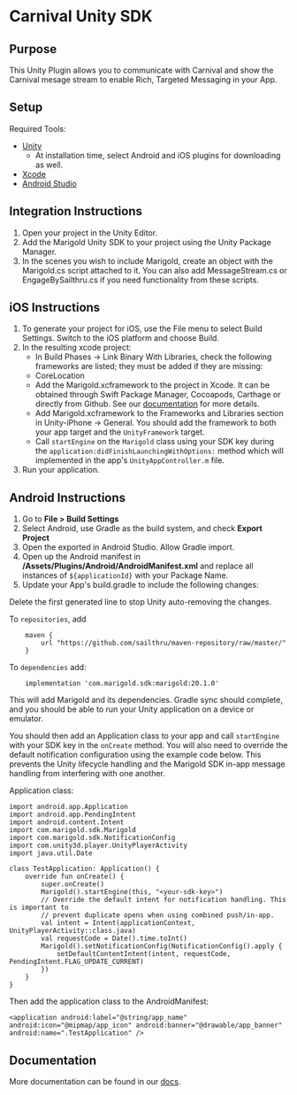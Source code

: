 # Carnival Unity SDK

## Purpose
This Unity Plugin allows you to communicate with Carnival and show the Carnival mesage stream to enable Rich, Targeted Messaging in your App.

## Setup

Required Tools:
- [Unity](https://unity3d.com/get-unity)
	- At installation time, select Android and iOS plugins for downloading as well.
- [Xcode](https://itunes.apple.com/nz/app/xcode/id497799835?mt=12)
- [Android Studio](https://developer.android.com/studio/index.html)

## Integration Instructions

1. Open your project in the Unity Editor.
2. Add the Marigold Unity SDK to your project using the Unity Package Manager.
3. In the scenes you wish to include Marigold, create an object with the Marigold.cs script attached to it. You can also add MessageStream.cs or EngageBySailthru.cs if you need functionality from these scripts.


## iOS Instructions

1. To generate your project for iOS, use the File menu to select Build Settings. Switch to the iOS platform and choose Build.
2. In the resulting xcode project:
	* In Build Phases -> Link Binary With Libraries, check the following frameworks are listed; they must be added if they are missing:
	 * CoreLocation
	* Add the Marigold.xcframework to the project in Xcode. It can be obtained through Swift Package Manager, Cocoapods, Carthage or directly from Github. See our [documentation](https://docs.mobile.sailthru.com/docs/ios-integration) for more details.
	* Add Marigold.xcframework to the Frameworks and Libraries section in Unity-iPhone -> General. You should add the framework to both your app target and the `UnityFramework` target.
	* Call `startEngine` on the `Marigold` class using your SDK key during the `application:didFinishLaunchingWithOptions:` method which will implemented in the app's `UnityAppController.m` file.
3. Run your application. 


## Android Instructions
1. Go to **File > Build Settings**
2. Select Android, use Gradle as the build system, and check **Export Project**
3. Open the exported in Android Studio. Allow Gradle import. 
4. Open up the Android manifest in **/Assets/Plugins/Android/AndroidManifest.xml** and replace all instances of `${applicationId}` with your Package Name.
5. Update your App's build.gradle to include the following changes:

Delete the first generated line to stop Unity auto-removing the changes. 

To `repositories`, add 
```
	maven {
		url "https://github.com/sailthru/maven-repository/raw/master/"
	}
```
To `dependencies` add:
```
	implementation 'com.marigold.sdk:marigold:20.1.0'
```

This will add Marigold and its dependencies. Gradle sync should complete, and you should be able to run your Unity application on a device or emulator. 

You should then add an Application class to your app and call `startEngine` with your SDK key in the `onCreate` method.
You will also need to override the default notification configuration using the example code below. This prevents the Unity
lifecycle handling and the Marigold SDK in-app message handling from interfering with one another.

Application class:
```
import android.app.Application
import android.app.PendingIntent
import android.content.Intent
import com.marigold.sdk.Marigold
import com.marigold.sdk.NotificationConfig
import com.unity3d.player.UnityPlayerActivity
import java.util.Date

class TestApplication: Application() {
    override fun onCreate() {
        super.onCreate()
        Marigold().startEngine(this, "<your-sdk-key>")
        // Override the default intent for notification handling. This is important to
        // prevent duplicate opens when using combined push/in-app.
        val intent = Intent(applicationContext, UnityPlayerActivity::class.java)
        val requestCode = Date().time.toInt()
        Marigold().setNotificationConfig(NotificationConfig().apply {
            setDefaultContentIntent(intent, requestCode, PendingIntent.FLAG_UPDATE_CURRENT)
        })
    }
}
```

Then add the application class to the AndroidManifest:
```
<application android:label="@string/app_name" android:icon="@mipmap/app_icon" android:banner="@drawable/app_banner" android:name=".TestApplication" />
```


## Documentation

More documentation can be found in our [docs](https://docs.mobile.sailthru.com).
